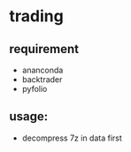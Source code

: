 # trading
## requirement
+ ananconda
+ backtrader
+ pyfolio

## usage:
+ decompress 7z in data first

 
